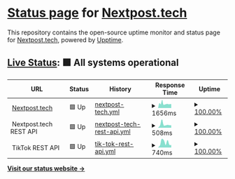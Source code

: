 # [Status page](https://status.nextpost.tech) for [Nextpost.tech](https://nextpost.tech)

This repository contains the open-source uptime monitor and status page for [Nextpost.tech](https://nextpost.tech), powered by [Upptime](https://github.com/upptime/upptime).

## [Live Status](https://status.nextpost.tech): <!--live status--> **🟩 All systems operational**

<!--start: status pages-->
<!-- This summary is generated by Upptime (https://github.com/upptime/upptime) -->
<!-- Do not edit this manually, your changes will be overwritten -->
<!-- prettier-ignore -->
| URL | Status | History | Response Time | Uptime |
| --- | ------ | ------- | ------------- | ------ |
| <img alt="" src="https://nextpost.tech/wp-content/uploads/2021/09/cropped-nextpost.tech-new-logo-final-270x270.png" height="13"> [Nextpost.tech](https://nextpost.tech) | 🟩 Up | [nextpost-tech.yml](https://github.com/nextpost-tech/status/commits/HEAD/history/nextpost-tech.yml) | <details><summary><img alt="Response time graph" src="./graphs/nextpost-tech/response-time-week.png" height="20"> 1656ms</summary><br><a href="https://status.nextpost.tech/history/nextpost-tech"><img alt="Response time 2142" src="https://img.shields.io/endpoint?url=https%3A%2F%2Fraw.githubusercontent.com%2Fnextpost-tech%2Fstatus%2FHEAD%2Fapi%2Fnextpost-tech%2Fresponse-time.json"></a><br><a href="https://status.nextpost.tech/history/nextpost-tech"><img alt="24-hour response time 1510" src="https://img.shields.io/endpoint?url=https%3A%2F%2Fraw.githubusercontent.com%2Fnextpost-tech%2Fstatus%2FHEAD%2Fapi%2Fnextpost-tech%2Fresponse-time-day.json"></a><br><a href="https://status.nextpost.tech/history/nextpost-tech"><img alt="7-day response time 1656" src="https://img.shields.io/endpoint?url=https%3A%2F%2Fraw.githubusercontent.com%2Fnextpost-tech%2Fstatus%2FHEAD%2Fapi%2Fnextpost-tech%2Fresponse-time-week.json"></a><br><a href="https://status.nextpost.tech/history/nextpost-tech"><img alt="30-day response time 2085" src="https://img.shields.io/endpoint?url=https%3A%2F%2Fraw.githubusercontent.com%2Fnextpost-tech%2Fstatus%2FHEAD%2Fapi%2Fnextpost-tech%2Fresponse-time-month.json"></a><br><a href="https://status.nextpost.tech/history/nextpost-tech"><img alt="1-year response time 2142" src="https://img.shields.io/endpoint?url=https%3A%2F%2Fraw.githubusercontent.com%2Fnextpost-tech%2Fstatus%2FHEAD%2Fapi%2Fnextpost-tech%2Fresponse-time-year.json"></a></details> | <details><summary><a href="https://status.nextpost.tech/history/nextpost-tech">100.00%</a></summary><a href="https://status.nextpost.tech/history/nextpost-tech"><img alt="All-time uptime 100.00%" src="https://img.shields.io/endpoint?url=https%3A%2F%2Fraw.githubusercontent.com%2Fnextpost-tech%2Fstatus%2FHEAD%2Fapi%2Fnextpost-tech%2Fuptime.json"></a><br><a href="https://status.nextpost.tech/history/nextpost-tech"><img alt="24-hour uptime 100.00%" src="https://img.shields.io/endpoint?url=https%3A%2F%2Fraw.githubusercontent.com%2Fnextpost-tech%2Fstatus%2FHEAD%2Fapi%2Fnextpost-tech%2Fuptime-day.json"></a><br><a href="https://status.nextpost.tech/history/nextpost-tech"><img alt="7-day uptime 100.00%" src="https://img.shields.io/endpoint?url=https%3A%2F%2Fraw.githubusercontent.com%2Fnextpost-tech%2Fstatus%2FHEAD%2Fapi%2Fnextpost-tech%2Fuptime-week.json"></a><br><a href="https://status.nextpost.tech/history/nextpost-tech"><img alt="30-day uptime 100.00%" src="https://img.shields.io/endpoint?url=https%3A%2F%2Fraw.githubusercontent.com%2Fnextpost-tech%2Fstatus%2FHEAD%2Fapi%2Fnextpost-tech%2Fuptime-month.json"></a><br><a href="https://status.nextpost.tech/history/nextpost-tech"><img alt="1-year uptime 100.00%" src="https://img.shields.io/endpoint?url=https%3A%2F%2Fraw.githubusercontent.com%2Fnextpost-tech%2Fstatus%2FHEAD%2Fapi%2Fnextpost-tech%2Fuptime-year.json"></a></details>
| <img alt="" src="https://nextpost.tech/wp-content/uploads/2021/09/cropped-nextpost.tech-new-logo-final-270x270.png" height="13"> Nextpost.tech REST API | 🟩 Up | [nextpost-tech-rest-api.yml](https://github.com/nextpost-tech/status/commits/HEAD/history/nextpost-tech-rest-api.yml) | <details><summary><img alt="Response time graph" src="./graphs/nextpost-tech-rest-api/response-time-week.png" height="20"> 508ms</summary><br><a href="https://status.nextpost.tech/history/nextpost-tech-rest-api"><img alt="Response time 820" src="https://img.shields.io/endpoint?url=https%3A%2F%2Fraw.githubusercontent.com%2Fnextpost-tech%2Fstatus%2FHEAD%2Fapi%2Fnextpost-tech-rest-api%2Fresponse-time.json"></a><br><a href="https://status.nextpost.tech/history/nextpost-tech-rest-api"><img alt="24-hour response time 372" src="https://img.shields.io/endpoint?url=https%3A%2F%2Fraw.githubusercontent.com%2Fnextpost-tech%2Fstatus%2FHEAD%2Fapi%2Fnextpost-tech-rest-api%2Fresponse-time-day.json"></a><br><a href="https://status.nextpost.tech/history/nextpost-tech-rest-api"><img alt="7-day response time 508" src="https://img.shields.io/endpoint?url=https%3A%2F%2Fraw.githubusercontent.com%2Fnextpost-tech%2Fstatus%2FHEAD%2Fapi%2Fnextpost-tech-rest-api%2Fresponse-time-week.json"></a><br><a href="https://status.nextpost.tech/history/nextpost-tech-rest-api"><img alt="30-day response time 637" src="https://img.shields.io/endpoint?url=https%3A%2F%2Fraw.githubusercontent.com%2Fnextpost-tech%2Fstatus%2FHEAD%2Fapi%2Fnextpost-tech-rest-api%2Fresponse-time-month.json"></a><br><a href="https://status.nextpost.tech/history/nextpost-tech-rest-api"><img alt="1-year response time 820" src="https://img.shields.io/endpoint?url=https%3A%2F%2Fraw.githubusercontent.com%2Fnextpost-tech%2Fstatus%2FHEAD%2Fapi%2Fnextpost-tech-rest-api%2Fresponse-time-year.json"></a></details> | <details><summary><a href="https://status.nextpost.tech/history/nextpost-tech-rest-api">100.00%</a></summary><a href="https://status.nextpost.tech/history/nextpost-tech-rest-api"><img alt="All-time uptime 100.00%" src="https://img.shields.io/endpoint?url=https%3A%2F%2Fraw.githubusercontent.com%2Fnextpost-tech%2Fstatus%2FHEAD%2Fapi%2Fnextpost-tech-rest-api%2Fuptime.json"></a><br><a href="https://status.nextpost.tech/history/nextpost-tech-rest-api"><img alt="24-hour uptime 100.00%" src="https://img.shields.io/endpoint?url=https%3A%2F%2Fraw.githubusercontent.com%2Fnextpost-tech%2Fstatus%2FHEAD%2Fapi%2Fnextpost-tech-rest-api%2Fuptime-day.json"></a><br><a href="https://status.nextpost.tech/history/nextpost-tech-rest-api"><img alt="7-day uptime 100.00%" src="https://img.shields.io/endpoint?url=https%3A%2F%2Fraw.githubusercontent.com%2Fnextpost-tech%2Fstatus%2FHEAD%2Fapi%2Fnextpost-tech-rest-api%2Fuptime-week.json"></a><br><a href="https://status.nextpost.tech/history/nextpost-tech-rest-api"><img alt="30-day uptime 100.00%" src="https://img.shields.io/endpoint?url=https%3A%2F%2Fraw.githubusercontent.com%2Fnextpost-tech%2Fstatus%2FHEAD%2Fapi%2Fnextpost-tech-rest-api%2Fuptime-month.json"></a><br><a href="https://status.nextpost.tech/history/nextpost-tech-rest-api"><img alt="1-year uptime 100.00%" src="https://img.shields.io/endpoint?url=https%3A%2F%2Fraw.githubusercontent.com%2Fnextpost-tech%2Fstatus%2FHEAD%2Fapi%2Fnextpost-tech-rest-api%2Fuptime-year.json"></a></details>
| <img alt="" src="https://nextpost.tech/wp-content/uploads/edd/2022/02/Nextpost.tech-1.jpg" height="13"> TikTok REST API | 🟩 Up | [tik-tok-rest-api.yml](https://github.com/nextpost-tech/status/commits/HEAD/history/tik-tok-rest-api.yml) | <details><summary><img alt="Response time graph" src="./graphs/tik-tok-rest-api/response-time-week.png" height="20"> 740ms</summary><br><a href="https://status.nextpost.tech/history/tik-tok-rest-api"><img alt="Response time 898" src="https://img.shields.io/endpoint?url=https%3A%2F%2Fraw.githubusercontent.com%2Fnextpost-tech%2Fstatus%2FHEAD%2Fapi%2Ftik-tok-rest-api%2Fresponse-time.json"></a><br><a href="https://status.nextpost.tech/history/tik-tok-rest-api"><img alt="24-hour response time 374" src="https://img.shields.io/endpoint?url=https%3A%2F%2Fraw.githubusercontent.com%2Fnextpost-tech%2Fstatus%2FHEAD%2Fapi%2Ftik-tok-rest-api%2Fresponse-time-day.json"></a><br><a href="https://status.nextpost.tech/history/tik-tok-rest-api"><img alt="7-day response time 740" src="https://img.shields.io/endpoint?url=https%3A%2F%2Fraw.githubusercontent.com%2Fnextpost-tech%2Fstatus%2FHEAD%2Fapi%2Ftik-tok-rest-api%2Fresponse-time-week.json"></a><br><a href="https://status.nextpost.tech/history/tik-tok-rest-api"><img alt="30-day response time 1405" src="https://img.shields.io/endpoint?url=https%3A%2F%2Fraw.githubusercontent.com%2Fnextpost-tech%2Fstatus%2FHEAD%2Fapi%2Ftik-tok-rest-api%2Fresponse-time-month.json"></a><br><a href="https://status.nextpost.tech/history/tik-tok-rest-api"><img alt="1-year response time 898" src="https://img.shields.io/endpoint?url=https%3A%2F%2Fraw.githubusercontent.com%2Fnextpost-tech%2Fstatus%2FHEAD%2Fapi%2Ftik-tok-rest-api%2Fresponse-time-year.json"></a></details> | <details><summary><a href="https://status.nextpost.tech/history/tik-tok-rest-api">100.00%</a></summary><a href="https://status.nextpost.tech/history/tik-tok-rest-api"><img alt="All-time uptime 100.00%" src="https://img.shields.io/endpoint?url=https%3A%2F%2Fraw.githubusercontent.com%2Fnextpost-tech%2Fstatus%2FHEAD%2Fapi%2Ftik-tok-rest-api%2Fuptime.json"></a><br><a href="https://status.nextpost.tech/history/tik-tok-rest-api"><img alt="24-hour uptime 100.00%" src="https://img.shields.io/endpoint?url=https%3A%2F%2Fraw.githubusercontent.com%2Fnextpost-tech%2Fstatus%2FHEAD%2Fapi%2Ftik-tok-rest-api%2Fuptime-day.json"></a><br><a href="https://status.nextpost.tech/history/tik-tok-rest-api"><img alt="7-day uptime 100.00%" src="https://img.shields.io/endpoint?url=https%3A%2F%2Fraw.githubusercontent.com%2Fnextpost-tech%2Fstatus%2FHEAD%2Fapi%2Ftik-tok-rest-api%2Fuptime-week.json"></a><br><a href="https://status.nextpost.tech/history/tik-tok-rest-api"><img alt="30-day uptime 100.00%" src="https://img.shields.io/endpoint?url=https%3A%2F%2Fraw.githubusercontent.com%2Fnextpost-tech%2Fstatus%2FHEAD%2Fapi%2Ftik-tok-rest-api%2Fuptime-month.json"></a><br><a href="https://status.nextpost.tech/history/tik-tok-rest-api"><img alt="1-year uptime 100.00%" src="https://img.shields.io/endpoint?url=https%3A%2F%2Fraw.githubusercontent.com%2Fnextpost-tech%2Fstatus%2FHEAD%2Fapi%2Ftik-tok-rest-api%2Fuptime-year.json"></a></details>

<!--end: status pages-->

[**Visit our status website →**](https://status.nextpost.tech)

